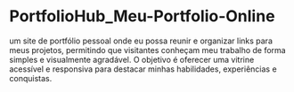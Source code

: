 # PortfolioHub_Meu-Portfolio-Online
um site de portfólio pessoal onde eu possa reunir e organizar links para meus projetos, permitindo que visitantes conheçam meu trabalho de forma simples e visualmente agradável. O objetivo é oferecer uma vitrine acessível e responsiva para destacar minhas habilidades, experiências e conquistas.
